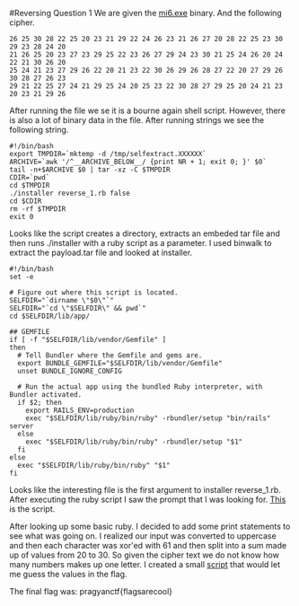 #Reversing Question 1
We are given the [mi6.exe](mi6.exe) binary. And the following cipher.
```
26 25 30 28 22 25 20 23 21 29 22 24 26 23 21 26 27 20 28 22 25 23 30 29 23 28 24 20 
21 26 25 20 23 27 23 29 25 22 23 26 27 29 24 23 30 21 25 24 26 20 24 22 21 30 26 20 
25 24 21 23 27 29 26 22 20 21 23 22 30 26 29 26 28 27 22 20 27 29 26 30 28 27 26 23 
29 21 22 25 27 24 21 29 25 24 20 25 23 22 30 28 27 29 25 20 24 21 23 20 23 21 29 26
```

After running the file we se it is a bourne again shell script. However, there is also a lot of binary data in the file. After running strings we see the following string.
```
#!/bin/bash
export TMPDIR=`mktemp -d /tmp/selfextract.XXXXXX`
ARCHIVE=`awk '/^__ARCHIVE_BELOW__/ {print NR + 1; exit 0; }' $0`
tail -n+$ARCHIVE $0 | tar -xz -C $TMPDIR
CDIR=`pwd`
cd $TMPDIR
./installer reverse_1.rb false
cd $CDIR
rm -rf $TMPDIR
exit 0

```
Looks like the script creates a directory, extracts an embeded tar file and then runs ./installer with a ruby script as a parameter. I used binwalk to extract the payload.tar file and looked at installer.

```
#!/bin/bash
set -e

# Figure out where this script is located.
SELFDIR="`dirname \"$0\"`"
SELFDIR="`cd \"$SELFDIR\" && pwd`"
cd $SELFDIR/lib/app/

## GEMFILE
if [ -f "$SELFDIR/lib/vendor/Gemfile" ]
then
  # Tell Bundler where the Gemfile and gems are.
  export BUNDLE_GEMFILE="$SELFDIR/lib/vendor/Gemfile"
  unset BUNDLE_IGNORE_CONFIG

  # Run the actual app using the bundled Ruby interpreter, with Bundler activated.
  if $2; then
    export RAILS_ENV=production
    exec "$SELFDIR/lib/ruby/bin/ruby" -rbundler/setup "bin/rails" server
  else
    exec "$SELFDIR/lib/ruby/bin/ruby" -rbundler/setup "$1"
  fi
else
  exec "$SELFDIR/lib/ruby/bin/ruby" "$1"
fi
```

Looks like the interesting file is the first argument to installer reverse_1.rb. After executing the ruby script I saw the prompt that I was looking for. [This](reverse_1.rb) is the script.

After looking up some basic ruby. I decided to add some print statements to see what was going on. I realized our input was converted to uppercase and then each character was xor'ed with 61 and then split into a sum made up of values from 20 to 30.
So given the cipher text we do not know how many numbers makes up one letter. I created a small [script](solve.py) that would let me guess the values in the flag.

The final flag was: pragyanctf{flagsarecool}
